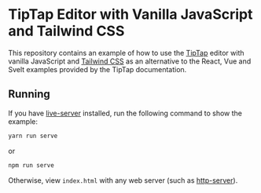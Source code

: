 # TipTap Editor with Vanilla JavaScript and Tailwind CSS

This repository contains an example of how to use the [TipTap](https://tiptap.dev/) editor with vanilla JavaScript and [Tailwind CSS](https://tailwindcss.com/) as an alternative to the React, Vue and Svelt examples provided by the TipTap documentation.

## Running

If you have [live-server](https://www.npmjs.com/package/live-server) installed, run the following command to show the example:

```bash
yarn run serve
```

or

```bash
npm run serve
```

Otherwise, view `index.html` with any web server (such as [http-server](https://www.npmjs.com/package/http-server)).

